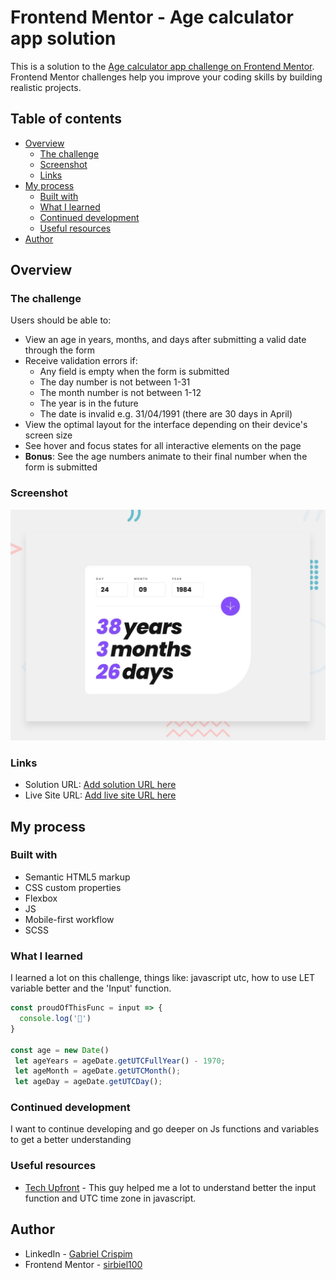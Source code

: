 # Frontend Mentor - Age calculator app solution

This is a solution to the [Age calculator app challenge on Frontend Mentor](https://www.frontendmentor.io/challenges/age-calculator-app-dF9DFFpj-Q). Frontend Mentor challenges help you improve your coding skills by building realistic projects. 

## Table of contents

- [Overview](#overview)
  - [The challenge](#the-challenge)
  - [Screenshot](#screenshot)
  - [Links](#links)
- [My process](#my-process)
  - [Built with](#built-with)
  - [What I learned](#what-i-learned)
  - [Continued development](#continued-development)
  - [Useful resources](#useful-resources)
- [Author](#author)


## Overview

### The challenge

Users should be able to:

- View an age in years, months, and days after submitting a valid date through the form
- Receive validation errors if:
  - Any field is empty when the form is submitted
  - The day number is not between 1-31
  - The month number is not between 1-12
  - The year is in the future
  - The date is invalid e.g. 31/04/1991 (there are 30 days in April)
- View the optimal layout for the interface depending on their device's screen size
- See hover and focus states for all interactive elements on the page
- **Bonus**: See the age numbers animate to their final number when the form is submitted

### Screenshot

![Desktop Preview](images/desktop-preview.jpg)


### Links

- Solution URL: [Add solution URL here](https://your-solution-url.com)
- Live Site URL: [Add live site URL here](https://your-live-site-url.com)

## My process

### Built with

- Semantic HTML5 markup
- CSS custom properties
- Flexbox
- JS
- Mobile-first workflow
- SCSS


### What I learned

I learned a lot on this challenge, things like: javascript utc, how to use LET variable better and the 'Input' function.


```js
const proudOfThisFunc = input => {
  console.log('🎉')
}

const age = new Date()
 let ageYears = ageDate.getUTCFullYear() - 1970;
 let ageMonth = ageDate.getUTCMonth();
 let ageDay = ageDate.getUTCDay();
```

### Continued development

I want to continue developing and go deeper on Js functions and variables to get a better understanding


### Useful resources

- [Tech Upfront](https://www.youtube.com/watch?v=z_6aUavlRKI) - This guy helped me a lot to understand better the input function and UTC time zone in javascript.

## Author

- LinkedIn - [Gabriel Crispim](https://www.linkedin.com/in/gabriel-crispim-5b6945221/)
- Frontend Mentor - [sirbiel100](https://www.frontendmentor.io/profile/sirbiel100)
